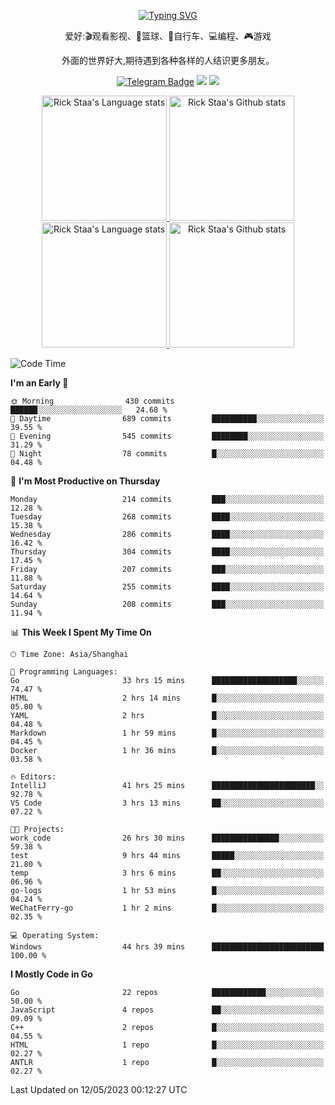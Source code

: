 <div align="center"> 

[![Typing SVG](https://readme-typing-svg.herokuapp.com?size=25&duration=2500&color=eeeeee&vCenter=true&width=200&height=40&lines=Hi+there+%F0%9F%91%8B%F0%9F%8F%BB;I'm+DanBai)](https://git.io/typing-svg)

爱好:🎬观看影视、🏀篮球、🚴自行车、💻编程、🎮游戏

外面的世界好大,期待遇到各种各样的人结识更多朋友。

[![Telegram Badge](https://img.shields.io/badge/-Telegram-blue?style=flat&logo=Telegram&logoColor=white)](https://t.me/danbai9420) 
[![](https://img.shields.io/badge/-Blog-brightgreen?style=flat&logo=Blogger&logoColor=white)](https://p00q.cn)
[![](https://img.shields.io/badge/-Email-red?style=flat&logo=Mail.Ru&logoColor=white)](mailto:danbai@88.com)
</div>

<!-- Light Mode -->
<div align="center"> 
<a href="https://github.com/anuraghazra/github-readme-stats#gh-light-mode-only">
<img height=200 src="https://github-readme-stats-git-master-rstaa-rickstaa.vercel.app/api/top-langs/?username=danbai225&layout=compact&langs_count=10&hide_border=1&role=OWNER,COLLABORATOR#gh-light-mode-only" alt="Rick Staa's Language stats" />
</a>
<a href="https://github.com/anuraghazra/github-readme-stats#gh-light-mode-only">
<img height=200 src="https://github-readme-stats-git-master-rstaa-rickstaa.vercel.app/api?username=danbai225&show_icons=true&count_private=true&line_height=28&hide_border=1&include_all_commits=true&card_width=450&role=OWNER,COLLABORATOR&exclude_repo=github-readme-stats#gh-light-mode-only" alt="Rick Staa's Github stats" />
</a>
</div>

<!-- Dark Mode -->
<div align="center"> 
<a href="https://github.com/anuraghazra/github-readme-stats#gh-dark-mode-only">
<img height=200 src="https://github-readme-stats-git-master-rstaa-rickstaa.vercel.app/api/top-langs/?username=danbai225&layout=compact&langs_count=10&hide_border=1&role=OWNER,COLLABORATOR&theme=github_dark#gh-dark-mode-only" alt="Rick Staa's Language stats" />
</a>
<a href="https://github.com/anuraghazra/github-readme-stats#gh-dark-mode-only">
<img height=200 src="https://github-readme-stats-git-master-rstaa-rickstaa.vercel.app/api?username=danbai225&show_icons=true&count_private=true&line_height=28&hide_border=1&include_all_commits=true&card_width=450&role=OWNER,COLLABORATOR&exclude_repo=github-readme-stats&theme=github_dark#gh-dark-mode-only" alt="Rick Staa's Github stats" />
</a>
</div>

<!--START_SECTION:waka-->
![Code Time](http://img.shields.io/badge/Code%20Time-298%20hrs%2041%20mins-blue)

**I'm an Early 🐤** 

```text
🌞 Morning                430 commits         ██████░░░░░░░░░░░░░░░░░░░   24.68 % 
🌆 Daytime                689 commits         ██████████░░░░░░░░░░░░░░░   39.55 % 
🌃 Evening                545 commits         ████████░░░░░░░░░░░░░░░░░   31.29 % 
🌙 Night                  78 commits          █░░░░░░░░░░░░░░░░░░░░░░░░   04.48 % 
```
📅 **I'm Most Productive on Thursday** 

```text
Monday                   214 commits         ███░░░░░░░░░░░░░░░░░░░░░░   12.28 % 
Tuesday                  268 commits         ████░░░░░░░░░░░░░░░░░░░░░   15.38 % 
Wednesday                286 commits         ████░░░░░░░░░░░░░░░░░░░░░   16.42 % 
Thursday                 304 commits         ████░░░░░░░░░░░░░░░░░░░░░   17.45 % 
Friday                   207 commits         ███░░░░░░░░░░░░░░░░░░░░░░   11.88 % 
Saturday                 255 commits         ████░░░░░░░░░░░░░░░░░░░░░   14.64 % 
Sunday                   208 commits         ███░░░░░░░░░░░░░░░░░░░░░░   11.94 % 
```


📊 **This Week I Spent My Time On** 

```text
🕑︎ Time Zone: Asia/Shanghai

💬 Programming Languages: 
Go                       33 hrs 15 mins      ███████████████████░░░░░░   74.47 % 
HTML                     2 hrs 14 mins       █░░░░░░░░░░░░░░░░░░░░░░░░   05.00 % 
YAML                     2 hrs               █░░░░░░░░░░░░░░░░░░░░░░░░   04.48 % 
Markdown                 1 hr 59 mins        █░░░░░░░░░░░░░░░░░░░░░░░░   04.45 % 
Docker                   1 hr 36 mins        █░░░░░░░░░░░░░░░░░░░░░░░░   03.58 % 

🔥 Editors: 
IntelliJ                 41 hrs 25 mins      ███████████████████████░░   92.78 % 
VS Code                  3 hrs 13 mins       ██░░░░░░░░░░░░░░░░░░░░░░░   07.22 % 

🐱‍💻 Projects: 
work_code                26 hrs 30 mins      ███████████████░░░░░░░░░░   59.38 % 
test                     9 hrs 44 mins       █████░░░░░░░░░░░░░░░░░░░░   21.80 % 
temp                     3 hrs 6 mins        ██░░░░░░░░░░░░░░░░░░░░░░░   06.96 % 
go-logs                  1 hr 53 mins        █░░░░░░░░░░░░░░░░░░░░░░░░   04.24 % 
WeChatFerry-go           1 hr 2 mins         █░░░░░░░░░░░░░░░░░░░░░░░░   02.35 % 

💻 Operating System: 
Windows                  44 hrs 39 mins      █████████████████████████   100.00 % 
```

**I Mostly Code in Go** 

```text
Go                       22 repos            ████████████░░░░░░░░░░░░░   50.00 % 
JavaScript               4 repos             ██░░░░░░░░░░░░░░░░░░░░░░░   09.09 % 
C++                      2 repos             █░░░░░░░░░░░░░░░░░░░░░░░░   04.55 % 
HTML                     1 repo              █░░░░░░░░░░░░░░░░░░░░░░░░   02.27 % 
ANTLR                    1 repo              █░░░░░░░░░░░░░░░░░░░░░░░░   02.27 % 
```




 Last Updated on 12/05/2023 00:12:27 UTC
<!--END_SECTION:waka-->
